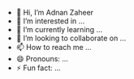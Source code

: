 - 👋 Hi, I’m Adnan Zaheer
- 👀 I’m interested in ...
- 🌱 I’m currently learning ...
- 💞️ I’m looking to collaborate on ...
- 📫 How to reach me ...
- 😄 Pronouns: ...
- ⚡ Fun fact: ...

<!---
adnanc2ctechnology/adnanc2ctechnology is a ✨ special ✨ repository because its `README.md` (this file) appears on your GitHub profile.
You can click the Preview link to take a look at your changes.
--->
